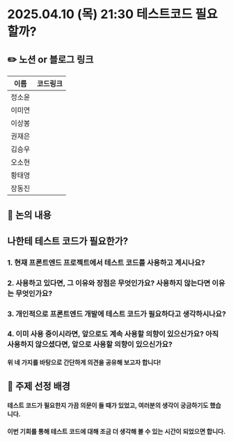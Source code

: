 # 2025.04.10 (목) 21:30 테스트코드 필요할까?

## ✏️ 노션 or 블로그 링크

| 이름   | 코드링크                                                                              |
| ------ | ------------------------------------------------------------------------------------- |
| 정소윤 |                                                                                       |
| 이미연 |                                                                                       |
| 이상봉 |                                                                                       |
| 권재은 |                                                                                       |
| 김승우 |                                                                                       |
| 오소현 |                                                                                       |
| 황태영 |                                                                                       |
| 장동진 |                                                                                       |


## 📢 논의 내용

## 나한테 테스트 코드가 필요한가?

### 1. 현재 프론트엔드 프로젝트에서 테스트 코드를 사용하고 계시나요?

### 2. 사용하고 있다면, 그 이유와 장점은 무엇인가요? 사용하지 않는다면 이유는 무엇인가요?

###  3. 개인적으로 프론트엔드 개발에 테스트 코드가 필요하다고 생각하시나요?

###  4. 이미 사용 중이시라면, 앞으로도 계속 사용할 의향이 있으신가요? 아직 사용하지 않으셨다면, 앞으로 사용할 의향이 있으신가요?

#### 위 네 가지를 바탕으로 간단하게 의견을 공유해 보고자 합니다!

## 🤔 주제 선정 배경
#### 테스트 코드가 필요한지 가끔 의문이 들 때가 있었고, 여러분의 생각이 궁금하기도 했습니다.

#### 이번 기회를 통해 테스트 코드에 대해 조금 더 생각해 볼 수 있는 시간이 되었으면 합니다. 